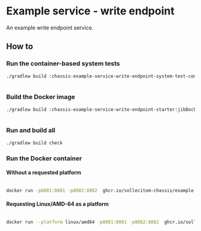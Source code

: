 # Example service - write endpoint

An example write endpoint service.

## How to

### Run the container-based system tests

```bash
./gradlew build :chassis-example-service-write-endpoint-system-test-container-based:containerBasedSystemTest
 

```

### Build the Docker image

```bash
./gradlew build :chassis-example-service-write-endpoint-starter:jibDockerBuild
 

```

### Run and build all

```bash
./gradlew build check
```

### Run the Docker container

#### Without a requested platform

```bash

docker run -p8081:8081 -p8082:8082  ghcr.io/sollecitom-chassis/example-write-endpoint:latest
```

#### Requesting Linux/AMD-64 as a platform

```bash

docker run --platform linux/amd64 -p8081:8081 -p8082:8082  ghcr.io/sollecitom-chassis/example-write-endpoint:latest
```